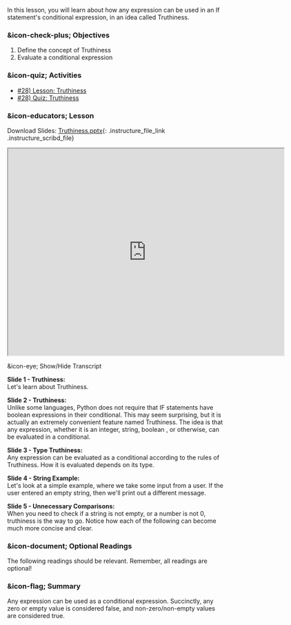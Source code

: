 In this lesson, you will learn about how any expression can be used in an If
statement's conditional expression, in an idea called Truthiness.

###  &icon-check-plus; Objectives

  1. Define the concept of Truthiness
  2. Evaluate a conditional expression

###  &icon-quiz; Activities

  * [#28) Lesson: Truthiness](#video)
  * [#28) Quiz: Truthiness](https://vt.instructure.com/courses/66476/assignments/356647)

###  &icon-educators; Lesson

Download Slides:
[Truthiness.pptx](https://vt.instructure.com/courses/66476/files/5919804/download?verifier=ks0KuZiCjkgzLZZtn0izQZBK8r6hbeYx5A8phAko&wrap=1
"Truthiness.pptx" ){: .instructure_file_link .instructure_scribd_file}

<iframe height="150" width="300" style="width: 640px; height: 480px;"
webkitallowfullscreen="webkitallowfullscreen" title="Truthiness"
mozallowfullscreen="mozallowfullscreen"
src="https://www.youtube.com/embed/Hiifw2fLJ4M?feature=oembed&rel=0"
allowfullscreen="allowfullscreen"></iframe>

&icon-eye; Show/Hide Transcript

**Slide 1 - Truthiness:**  
Let's learn about Truthiness.

**Slide 2 - Truthiness:**  
Unlike some languages, Python does not require that IF statements have boolean
expressions in their conditional. This may seem surprising, but it is actually
an extremely convenient feature named Truthiness. The idea is that any
expression, whether it is an integer, string, boolean , or otherwise, can be
evaluated in a conditional.

**Slide 3 - Type Truthiness:**  
Any expression can be evaluated as a conditional according to the rules of
Truthiness. How it is evaluated depends on its type.

**Slide 4 - String Example:**  
Let's look at a simple example, where we take some input from a user. If the
user entered an empty string, then we'll print out a different message.

**Slide 5 - Unnecessary Comparisons:**  
When you need to check if a string is not empty, or a number is not 0,
truthiness is the way to go. Notice how each of the following can become much
more concise and clear.

###  &icon-document; Optional Readings

The following readings should be relevant. Remember, all readings are
optional!

###  &icon-flag; Summary

Any expression can be used as a conditional expression. Succinctly, any zero
or empty value is considered false, and non-zero/non-empty values are
considered true.